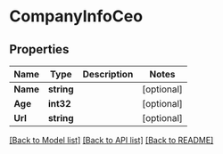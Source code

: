 # CompanyInfoCeo

## Properties

Name | Type | Description | Notes
------------ | ------------- | ------------- | -------------
**Name** | **string** |  | [optional] 
**Age** | **int32** |  | [optional] 
**Url** | **string** |  | [optional] 

[[Back to Model list]](../README.md#documentation-for-models) [[Back to API list]](../README.md#documentation-for-api-endpoints) [[Back to README]](../README.md)


